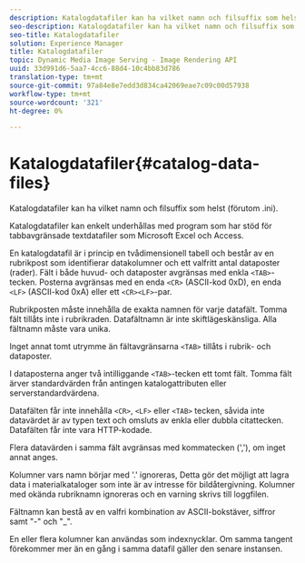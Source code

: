 ```yaml
---
description: Katalogdatafiler kan ha vilket namn och filsuffix som helst (förutom .ini).
seo-description: Katalogdatafiler kan ha vilket namn och filsuffix som helst (förutom .ini).
seo-title: Katalogdatafiler
solution: Experience Manager
title: Katalogdatafiler
topic: Dynamic Media Image Serving - Image Rendering API
uuid: 33d991d6-5aa7-4cc6-88d4-10c4bb83d786
translation-type: tm+mt
source-git-commit: 97a84e8e7edd3d834ca42069eae7c09c00d57938
workflow-type: tm+mt
source-wordcount: '321'
ht-degree: 0%

---
```



# Katalogdatafiler{#catalog-data-files}

Katalogdatafiler kan ha vilket namn och filsuffix som helst (förutom .ini).

Katalogdatafiler kan enkelt underhållas med program som har stöd för tabbavgränsade textdatafiler som Microsoft Excel och Access.

En katalogdatafil är i princip en tvådimensionell tabell och består av en rubrikpost som identifierar datakolumner och ett valfritt antal dataposter (rader). Fält i både huvud- och dataposter avgränsas med enkla `<TAB>`-tecken. Posterna avgränsas med en enda `<CR>` (ASCII-kod 0xD), en enda `<LF>` (ASCII-kod 0xA) eller ett `<CR><LF>`-par.

Rubrikposten måste innehålla de exakta namnen för varje datafält. Tomma fält tillåts inte i rubrikraden. Datafältnamn är inte skiftlägeskänsliga. Alla fältnamn måste vara unika.

Inget annat tomt utrymme än fältavgränsarna `<TAB>` tillåts i rubrik- och dataposter.

I dataposterna anger två intilliggande `<TAB>`-tecken ett tomt fält. Tomma fält ärver standardvärden från antingen katalogattributen eller serverstandardvärdena.

Datafälten får inte innehålla `<CR>`, `<LF>` eller `<TAB>` tecken, såvida inte datavärdet är av typen text och omsluts av enkla eller dubbla citattecken. Datafälten får inte vara HTTP-kodade.

Flera datavärden i samma fält avgränsas med kommatecken (&#39;,&#39;), om inget annat anges.

Kolumner vars namn börjar med &#39;.&#39; ignoreras, Detta gör det möjligt att lagra data i materialkataloger som inte är av intresse för bildåtergivning. Kolumner med okända rubriknamn ignoreras och en varning skrivs till loggfilen.

Fältnamn kan bestå av en valfri kombination av ASCII-bokstäver, siffror samt &quot;-&quot; och &quot;_&quot;.

En eller flera kolumner kan användas som indexnycklar. Om samma tangent förekommer mer än en gång i samma datafil gäller den senare instansen.
